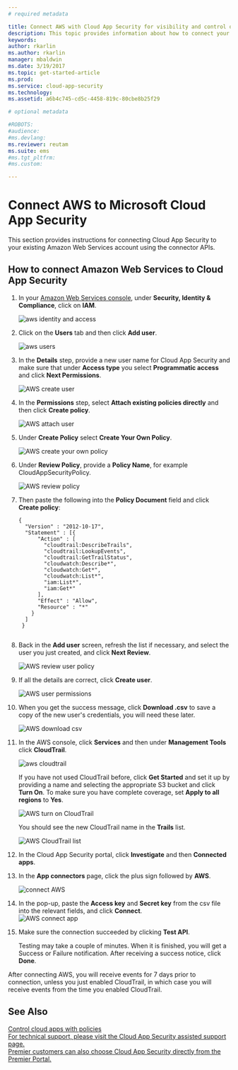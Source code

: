 ```yaml
---
# required metadata

title: Connect AWS with Cloud App Security for visibility and control over use | Microsoft Docs
description: This topic provides information about how to connect your AWS app to Cloud App Security using the API connector.
keywords:
author: rkarlin
ms.author: rkarlin
manager: mbaldwin
ms.date: 3/19/2017
ms.topic: get-started-article
ms.prod:
ms.service: cloud-app-security
ms.technology:
ms.assetid: a6b4c745-cd5c-4458-819c-80cbe8b25f29

# optional metadata

#ROBOTS:
#audience:
#ms.devlang:
ms.reviewer: reutam
ms.suite: ems
#ms.tgt_pltfrm:
#ms.custom:

---
```


# Connect AWS to Microsoft Cloud App Security
This section provides instructions for connecting Cloud App Security to your existing Amazon Web Services account using the connector APIs.  
  
## How to connect Amazon Web Services to Cloud App Security  
  
1.  In your [Amazon Web Services console](https://console.aws.amazon.com/), under **Security, Identity & Compliance**, click on **IAM**.  
  
     ![aws identity and access](./media/aws-identity-and-access.png "aws identity and access")  
  
2.  Click on the **Users** tab and then click **Add user**.  
  
     ![aws users](./media/aws-users.png "aws users")      
  
4.  In the **Details** step, provide a new user name for Cloud App Security and make sure that under **Access type** you select **Programmatic access** and click **Next Permissions**.  

     ![AWS create user](./media/aws-create-user.png "AWS create user")

5. In the **Permissions** step, select **Attach existing policies directly** and then click **Create policy**.

   ![AWS attach user](./media/aws-attach-user-policy.png "AWS attach existing policy")

6.  Under **Create Policy** select **Create Your Own Policy**.
 
    ![AWS create your own policy](./media/aws-create-own-policy.png "AWS create policy")
 
7.  Under **Review Policy**,  provide a **Policy Name**, for example CloudAppSecurityPolicy.

    ![AWS review policy](./media/aws-review-policy.png "AWS review policy")

8. Then paste the following into the **Policy Document** field and click **Create policy**:
  
    ```     
    {  
      "Version" : "2012-10-17",  
      "Statement" : [{  
          "Action" : [  
            "cloudtrail:DescribeTrails",  
            "cloudtrail:LookupEvents",  
            "cloudtrail:GetTrailStatus",  
            "cloudwatch:Describe*",  
            "cloudwatch:Get*",  
            "cloudwatch:List*",  
            "iam:List*",  
            "iam:Get*"  
          ],  
          "Effect" : "Allow",  
          "Resource" : "*"  
        }  
      ]  
     }  
  
    ```  
  
9. Back in the **Add user** screen, refresh the list if necessary, and select the user you just created, and click **Next Review**.

   ![AWS review user policy](./media/aws-review-user.png "AWS review user")

10. If all the details are correct, click **Create user**.

    ![AWS user permissions](./media/aws-user-permissions.png "AWS review user permissions")

11. When you get the success message, click **Download .csv** to save a copy of the new user's credentials, you will need these later.  

    ![AWS download csv](./media/aws-download-csv.png "AWS download csv")
  
10. In the AWS console, click **Services** and then under **Management Tools** click **CloudTrail**.  
  
     ![aws cloudtrail](./media/aws-cloudtrail.png "aws cloudtrail")  
  
    If you have not used CloudTrail before, click **Get Started** and set it up by providing a name and selecting the appropriate S3 bucket and click **Turn On**. To make sure you have complete coverage, set **Apply to all regions** to **Yes**.
  
       ![AWS turn on CloudTrail](./media/aws-turnon-cloudtrail.png "AWS turn on CloudTrail")
  
    You should see the new CloudTrail name in the **Trails** list.
    
      ![AWS CloudTrail list](./media/aws-cloudtrail-list.png "AWS CloudTrail list")
  
11. In the Cloud App Security portal, click **Investigate** and then **Connected apps**.  
  
12. In the **App connectors** page, click the plus sign followed by **AWS**.  
  
     ![connect AWS](./media/connect-aws.png "connect AWS")  
  
13. In the pop-up, paste the **Access key** and **Secret key** from the csv file into the relevant fields, and click **Connect**.  
   ![AWS connect app](./media/aws-connect-app.png "AWS connect app") 
  
14. Make sure the connection succeeded by clicking **Test API**.  
  
     Testing may take a couple of minutes. When it is finished, you will get a Success or Failure notification. After receiving a success notice, click **Done**.  
  
After connecting AWS, you will receive events for 7 days prior to connection, unless you just enabled CloudTrail, in which case you will receive events from the time you enabled CloudTrail.
  
## See Also  
[Control cloud apps with policies](control-cloud-apps-with-policies.md)   
[For technical support, please visit the Cloud App Security assisted support page.](http://support.microsoft.com/oas/default.aspx?prid=16031)   
[Premier customers can also choose Cloud App Security directly from the Premier Portal.](https://premier.microsoft.com/)  
  
  